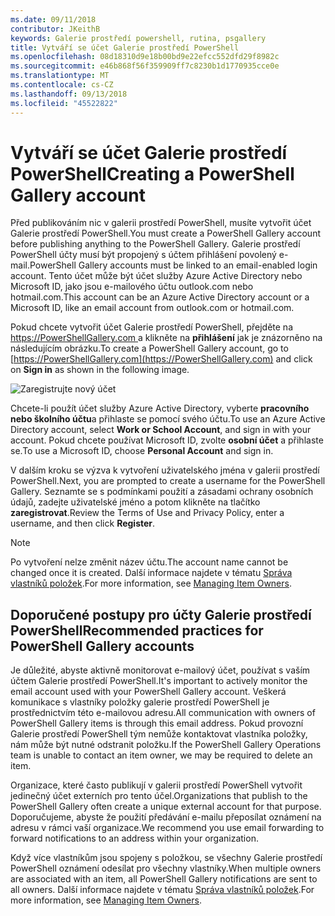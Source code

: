 ```yaml
---
ms.date: 09/11/2018
contributor: JKeithB
keywords: Galerie prostředí powershell, rutina, psgallery
title: Vytváří se účet Galerie prostředí PowerShell
ms.openlocfilehash: 08d18310d9e18b00bd9e22efcc552dfd29f8982c
ms.sourcegitcommit: e46b868f56f359909ff7c8230b1d1770935cce0e
ms.translationtype: MT
ms.contentlocale: cs-CZ
ms.lasthandoff: 09/13/2018
ms.locfileid: "45522822"
---
```

# <a name="creating-a-powershell-gallery-account"></a><span data-ttu-id="98b65-103">Vytváří se účet Galerie prostředí PowerShell</span><span class="sxs-lookup"><span data-stu-id="98b65-103">Creating a PowerShell Gallery account</span></span>

<span data-ttu-id="98b65-104">Před publikováním nic v galerii prostředí PowerShell, musíte vytvořit účet Galerie prostředí PowerShell.</span><span class="sxs-lookup"><span data-stu-id="98b65-104">You must create a PowerShell Gallery account before publishing anything to the PowerShell Gallery.</span></span>
<span data-ttu-id="98b65-105">Galerie prostředí PowerShell účty musí být propojený s účtem přihlášení povolený e-mail.</span><span class="sxs-lookup"><span data-stu-id="98b65-105">PowerShell Gallery accounts must be linked to an email-enabled login account.</span></span> <span data-ttu-id="98b65-106">Tento účet může být účet služby Azure Active Directory nebo Microsoft ID, jako jsou e-mailového účtu outlook.com nebo hotmail.com.</span><span class="sxs-lookup"><span data-stu-id="98b65-106">This account can be an Azure Active Directory account or a Microsoft ID, like an email account from outlook.com or hotmail.com.</span></span>

<span data-ttu-id="98b65-107">Pokud chcete vytvořit účet Galerie prostředí PowerShell, přejděte na [ https://PowerShellGallery.com ](https://PowerShellGallery.com) a klikněte na **přihlášení** jak je znázorněno na následujícím obrázku.</span><span class="sxs-lookup"><span data-stu-id="98b65-107">To create a PowerShell Gallery account, go to [https://PowerShellGallery.com](https://PowerShellGallery.com) and click on **Sign in** as shown in the following image.</span></span>

![Zaregistrujte nový účet](../../Images/CreateAccount-Register.png)

<span data-ttu-id="98b65-109">Chcete-li použít účet služby Azure Active Directory, vyberte **pracovního nebo školního účtu**a přihlaste se pomocí svého účtu.</span><span class="sxs-lookup"><span data-stu-id="98b65-109">To use an Azure Active Directory account, select **Work or School Account**, and sign in with your account.</span></span> <span data-ttu-id="98b65-110">Pokud chcete používat Microsoft ID, zvolte **osobní účet** a přihlaste se.</span><span class="sxs-lookup"><span data-stu-id="98b65-110">To use a Microsoft ID, choose **Personal Account** and sign in.</span></span>

<span data-ttu-id="98b65-111">V dalším kroku se výzva k vytvoření uživatelského jména v galerii prostředí PowerShell.</span><span class="sxs-lookup"><span data-stu-id="98b65-111">Next, you are prompted to create a username for the PowerShell Gallery.</span></span> <span data-ttu-id="98b65-112">Seznamte se s podmínkami použití a zásadami ochrany osobních údajů, zadejte uživatelské jméno a potom klikněte na tlačítko **zaregistrovat**.</span><span class="sxs-lookup"><span data-stu-id="98b65-112">Review the Terms of Use and Privacy Policy, enter a username, and then click **Register**.</span></span>

> [!NOTE]
> <span data-ttu-id="98b65-113">Po vytvoření nelze změnit název účtu.</span><span class="sxs-lookup"><span data-stu-id="98b65-113">The account name cannot be changed once it is created.</span></span> <span data-ttu-id="98b65-114">Další informace najdete v tématu [Správa vlastníků položek](managing-item-owners.md).</span><span class="sxs-lookup"><span data-stu-id="98b65-114">For more information, see [Managing Item Owners](managing-item-owners.md).</span></span>

## <a name="recommended-practices-for-powershell-gallery-accounts"></a><span data-ttu-id="98b65-115">Doporučené postupy pro účty Galerie prostředí PowerShell</span><span class="sxs-lookup"><span data-stu-id="98b65-115">Recommended practices for PowerShell Gallery accounts</span></span>

<span data-ttu-id="98b65-116">Je důležité, abyste aktivně monitorovat e-mailový účet, používat s vaším účtem Galerie prostředí PowerShell.</span><span class="sxs-lookup"><span data-stu-id="98b65-116">It's important to actively monitor the email account used with your PowerShell Gallery account.</span></span> <span data-ttu-id="98b65-117">Veškerá komunikace s vlastníky položky galerie prostředí PowerShell je prostřednictvím této e-mailovou adresu.</span><span class="sxs-lookup"><span data-stu-id="98b65-117">All communication with owners of PowerShell Gallery items is through this email address.</span></span> <span data-ttu-id="98b65-118">Pokud provozní Galerie prostředí PowerShell tým nemůže kontaktovat vlastníka položky, nám může být nutné odstranit položku.</span><span class="sxs-lookup"><span data-stu-id="98b65-118">If the PowerShell Gallery Operations team is unable to contact an item owner, we may be required to delete an item.</span></span>

<span data-ttu-id="98b65-119">Organizace, které často publikují v galerii prostředí PowerShell vytvořit jedinečný účet externích pro tento účel.</span><span class="sxs-lookup"><span data-stu-id="98b65-119">Organizations that publish to the PowerShell Gallery often create a unique external account for that purpose.</span></span> <span data-ttu-id="98b65-120">Doporučujeme, abyste že použití předávání e-mailu přeposílat oznámení na adresu v rámci vaší organizace.</span><span class="sxs-lookup"><span data-stu-id="98b65-120">We recommend you use email forwarding to forward notifications to an address within your organization.</span></span>

<span data-ttu-id="98b65-121">Když více vlastníkům jsou spojeny s položkou, se všechny Galerie prostředí PowerShell oznámení odesílat pro všechny vlastníky.</span><span class="sxs-lookup"><span data-stu-id="98b65-121">When multiple owners are associated with an item, all PowerShell Gallery notifications are sent to all owners.</span></span> <span data-ttu-id="98b65-122">Další informace najdete v tématu [Správa vlastníků položek](managing-item-owners.md).</span><span class="sxs-lookup"><span data-stu-id="98b65-122">For more information, see [Managing Item Owners](managing-item-owners.md).</span></span>
